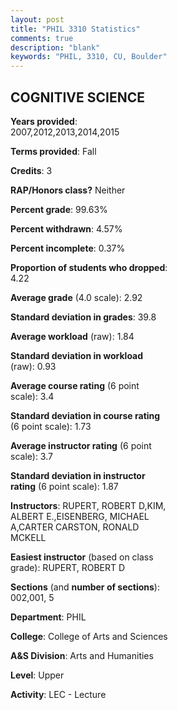 ```yaml
---
layout: post
title: "PHIL 3310 Statistics"
comments: true
description: "blank"
keywords: "PHIL, 3310, CU, Boulder"
--- 
```

<head>
<script src="https://ajax.googleapis.com/ajax/libs/jquery/2.1.3/jquery.min.js"></script>
<script src="https://dl.dropboxusercontent.com/s/pc42nxpaw1ea4o9/highcharts.js?dl=0"></script>
<!-- <script src="../assets/js/highcharts.js"></script> -->
<style type="text/css">@font-face {
	font-family: "Bebas Neue";
	src: url(https://www.filehosting.org/file/details/544349/BebasNeue%20Regular.otf) format("opentype");
	}
	h1.Bebas { 
		font-family: "Bebas Neue", Verdana, Tahoma;
	}
</style>
</head>
<body>
	<div id="container" style="float: right; width: 45%; height: 88%; margin-left: 2.5%; margin-right: 2.5%;"></div>
	<script language="JavaScript">
		$(document).ready(function() {
		var chart = {type: 'column'};
		var title = {text: 'Grade Distribution'};
		var xAxis = {categories: ['A','B','C','D','F'],crosshair: true};
		var yAxis = {min: 0,title: {text: 'Percentage'}};
		var tooltip = {headerFormat: '<center><b><span style="font-size:20px">{point.key}</span></b></center>',
		               pointFormat: '<td style="padding:0"><b>{point.y:.1f}%</b></td>',
		               footerFormat: '</table>',shared: true,useHTML: true};
		var plotOptions = {column: {pointPadding: 0.0,borderWidth: 0}};  
		var credits = {enabled: false};var series= [{name: 'Percent',data: [37.61,36.28,21.24,1.33,3.54,]}];
		var json = {};
		json.chart = chart;
		json.title = title;
		json.tooltip = tooltip;
		json.xAxis = xAxis;
		json.yAxis = yAxis;  
		json.series = series;
		json.plotOptions = plotOptions;  
		json.credits = credits;
		$('#container').highcharts(json);
	});
	</script>
</body>
			   
## COGNITIVE SCIENCE

**Years provided**: 2007,2012,2013,2014,2015

**Terms provided**: Fall

**Credits**: 3

**RAP/Honors class?** Neither

**Percent grade**: 99.63%

**Percent withdrawn**: 4.57%

**Percent incomplete**: 0.37%

**Proportion of students who dropped**: 4.22

**Average grade** (4.0 scale): 2.92

**Standard deviation in grades**: 39.8

**Average workload** (raw): 1.84

**Standard deviation in workload** (raw): 0.93

**Average course rating** (6 point scale): 3.4

**Standard deviation in course rating** (6 point scale): 1.73

**Average instructor rating** (6 point scale): 3.7

**Standard deviation in instructor rating** (6 point scale): 1.87

**Instructors**: RUPERT, ROBERT D,KIM, ALBERT E.,EISENBERG, MICHAEL A,CARTER CARSTON, RONALD MCKELL

**Easiest instructor** (based on class grade): RUPERT, ROBERT D

**Sections** (and **number of sections**): 002,001, 5

**Department**: PHIL

**College**: College of Arts and Sciences

**A&S Division**: Arts and Humanities

**Level**: Upper

**Activity**: LEC - Lecture